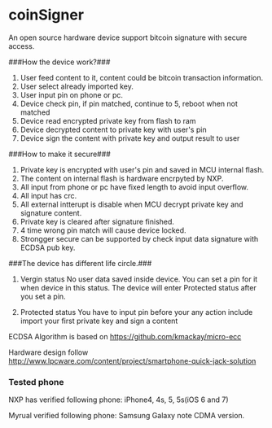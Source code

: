 coinSigner
==========

An open source hardware device support bitcoin signature with secure access.

###How the device work?###

1. User feed content to it, content could be bitcoin transaction information.
2. User select already imported key.
3. User input pin on phone or pc.
4. Device  check pin, if pin matched, continue to 5, reboot when not matched
5. Device read encrypted private key from flash to ram
6. Device decrypted content to private key with user's pin
7. Device sign the content with private key and output result to user



###How to make it secure###

1. Private key is encrypted with user's pin and saved in MCU internal flash.
2. The content on internal flash is hardware encrpyted by NXP.
3. All input from phone or pc have fixed length to avoid input overflow.
4. All input has crc.
5. All external intterupt is disable when MCU decrypt private key and signature content.
6. Private key is cleared after signature finished.
7. 4 time wrong pin match will cause device locked.
8. Strongger secure can be supported by check input data signature with ECDSA pub key.





###The device has different life circle.###

1. Vergin status
   No user data saved inside device.
   You can set a pin for it when device in this status. The device will enter Protected status after you set a pin.

2. Protected status
   You have to input pin before your any action include import your first private key and sign a content
   



ECDSA Algorithm is based on https://github.com/kmackay/micro-ecc

Hardware design follow http://www.lpcware.com/content/project/smartphone-quick-jack-solution

### Tested phone 
NXP has verified following phone:
iPhone4, 4s, 5, 5s(iOS 6 and 7)

Myrual verified following phone:
Samsung Galaxy note CDMA version. 